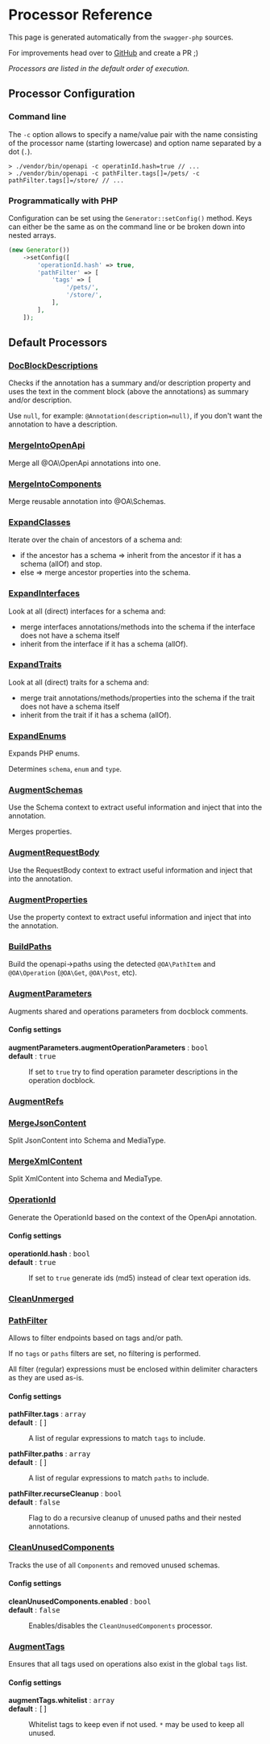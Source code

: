 # Processor Reference

This page is generated automatically from the `swagger-php` sources.

For improvements head over to [GitHub](https://github.com/zircote/swagger-php) and create a PR ;)


*Processors are listed in the default order of execution.*

## Processor Configuration
### Command line
The `-c` option allows to specify a name/value pair with the name consisting
of the processor name (starting lowercase) and  option name separated by a dot (`.`).

```shell
> ./vendor/bin/openapi -c operatinId.hash=true // ...
> ./vendor/bin/openapi -c pathFilter.tags[]=/pets/ -c pathFilter.tags[]=/store/ // ...
```

### Programmatically with PHP
Configuration can be set using the `Generator::setConfig()` method. Keys can either be the same
as on the command line or be broken down into nested arrays.

```php
(new Generator())
    ->setConfig([
        'operationId.hash' => true,
        'pathFilter' => [
            'tags' => [
                '/pets/',
                '/store/',
            ],
        ],
    ]);
```


## Default Processors
### [DocBlockDescriptions](https://github.com/zircote/swagger-php/tree/master/src/Processors/DocBlockDescriptions.php)

Checks if the annotation has a summary and/or description property
and uses the text in the comment block (above the annotations) as summary and/or description.

Use `null`, for example: `@Annotation(description=null)`, if you don't want the annotation to have a description.
### [MergeIntoOpenApi](https://github.com/zircote/swagger-php/tree/master/src/Processors/MergeIntoOpenApi.php)

Merge all @OA\OpenApi annotations into one.
### [MergeIntoComponents](https://github.com/zircote/swagger-php/tree/master/src/Processors/MergeIntoComponents.php)

Merge reusable annotation into @OA\Schemas.
### [ExpandClasses](https://github.com/zircote/swagger-php/tree/master/src/Processors/ExpandClasses.php)

Iterate over the chain of ancestors of a schema and:
- if the ancestor has a schema
  => inherit from the ancestor if it has a schema (allOf) and stop.
- else
  => merge ancestor properties into the schema.
### [ExpandInterfaces](https://github.com/zircote/swagger-php/tree/master/src/Processors/ExpandInterfaces.php)

Look at all (direct) interfaces for a schema and:
- merge interfaces annotations/methods into the schema if the interface does not have a schema itself
- inherit from the interface if it has a schema (allOf).
### [ExpandTraits](https://github.com/zircote/swagger-php/tree/master/src/Processors/ExpandTraits.php)

Look at all (direct) traits for a schema and:
- merge trait annotations/methods/properties into the schema if the trait does not have a schema itself
- inherit from the trait if it has a schema (allOf).
### [ExpandEnums](https://github.com/zircote/swagger-php/tree/master/src/Processors/ExpandEnums.php)

Expands PHP enums.

Determines `schema`, `enum` and `type`.
### [AugmentSchemas](https://github.com/zircote/swagger-php/tree/master/src/Processors/AugmentSchemas.php)

Use the Schema context to extract useful information and inject that into the annotation.

Merges properties.
### [AugmentRequestBody](https://github.com/zircote/swagger-php/tree/master/src/Processors/AugmentRequestBody.php)

Use the RequestBody context to extract useful information and inject that into the annotation.
### [AugmentProperties](https://github.com/zircote/swagger-php/tree/master/src/Processors/AugmentProperties.php)

Use the property context to extract useful information and inject that into the annotation.
### [BuildPaths](https://github.com/zircote/swagger-php/tree/master/src/Processors/BuildPaths.php)

Build the openapi->paths using the detected `@OA\PathItem` and `@OA\Operation` (`@OA\Get`, `@OA\Post`, etc).
### [AugmentParameters](https://github.com/zircote/swagger-php/tree/master/src/Processors/AugmentParameters.php)

Augments shared and operations parameters from docblock comments.
#### Config settings
<dl>
  <dt><strong>augmentParameters.augmentOperationParameters</strong> : <span style="font-family: monospace;">bool</span></dt>
  <dt><strong>default</strong> : <span style="font-family: monospace;">true</span></dt>
  <dd><p>If set to <code>true</code> try to find operation parameter descriptions in the operation docblock.</p>  </dd>
</dl>


### [AugmentRefs](https://github.com/zircote/swagger-php/tree/master/src/Processors/AugmentRefs.php)


### [MergeJsonContent](https://github.com/zircote/swagger-php/tree/master/src/Processors/MergeJsonContent.php)

Split JsonContent into Schema and MediaType.
### [MergeXmlContent](https://github.com/zircote/swagger-php/tree/master/src/Processors/MergeXmlContent.php)

Split XmlContent into Schema and MediaType.
### [OperationId](https://github.com/zircote/swagger-php/tree/master/src/Processors/OperationId.php)

Generate the OperationId based on the context of the OpenApi annotation.
#### Config settings
<dl>
  <dt><strong>operationId.hash</strong> : <span style="font-family: monospace;">bool</span></dt>
  <dt><strong>default</strong> : <span style="font-family: monospace;">true</span></dt>
  <dd><p>If set to <code>true</code> generate ids (md5) instead of clear text operation ids.</p>  </dd>
</dl>


### [CleanUnmerged](https://github.com/zircote/swagger-php/tree/master/src/Processors/CleanUnmerged.php)


### [PathFilter](https://github.com/zircote/swagger-php/tree/master/src/Processors/PathFilter.php)

Allows to filter endpoints based on tags and/or path.

If no `tags` or `paths` filters are set, no filtering is performed.

All filter (regular) expressions must be enclosed within delimiter characters as they are used as-is.
#### Config settings
<dl>
  <dt><strong>pathFilter.tags</strong> : <span style="font-family: monospace;">array</span></dt>
  <dt><strong>default</strong> : <span style="font-family: monospace;">[]</span></dt>
  <dd><p>A list of regular expressions to match <code>tags</code> to include.</p>  </dd>
</dl>
<dl>
  <dt><strong>pathFilter.paths</strong> : <span style="font-family: monospace;">array</span></dt>
  <dt><strong>default</strong> : <span style="font-family: monospace;">[]</span></dt>
  <dd><p>A list of regular expressions to match <code>paths</code> to include.</p>  </dd>
</dl>
<dl>
  <dt><strong>pathFilter.recurseCleanup</strong> : <span style="font-family: monospace;">bool</span></dt>
  <dt><strong>default</strong> : <span style="font-family: monospace;">false</span></dt>
  <dd><p>Flag to do a recursive cleanup of unused paths and their nested annotations.</p>  </dd>
</dl>


### [CleanUnusedComponents](https://github.com/zircote/swagger-php/tree/master/src/Processors/CleanUnusedComponents.php)

Tracks the use of all <code>Components</code> and removed unused schemas.
#### Config settings
<dl>
  <dt><strong>cleanUnusedComponents.enabled</strong> : <span style="font-family: monospace;">bool</span></dt>
  <dt><strong>default</strong> : <span style="font-family: monospace;">false</span></dt>
  <dd><p>Enables/disables the <code>CleanUnusedComponents</code> processor.</p>  </dd>
</dl>


### [AugmentTags](https://github.com/zircote/swagger-php/tree/master/src/Processors/AugmentTags.php)

Ensures that all tags used on operations also exist in the global <code>tags</code> list.
#### Config settings
<dl>
  <dt><strong>augmentTags.whitelist</strong> : <span style="font-family: monospace;">array</span></dt>
  <dt><strong>default</strong> : <span style="font-family: monospace;">[]</span></dt>
  <dd><p>Whitelist tags to keep even if not used. <code>*</code> may be used to keep all unused.</p>  </dd>
</dl>


